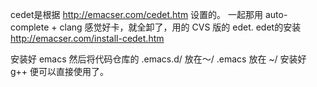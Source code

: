 cedet是根据 http://emacser.com/cedet.htm 设置的。
一起那用 auto-complete + clang 感觉好卡，就全卸了，用的 CVS 版的 edet.
edet的安装 http://emacser.com/install-cedet.htm


安装好 emacs 然后将代码仓库的
.emacs.d/ 放在～/
.emacs 放在 ~/
安装好 g++ 便可以直接使用了。